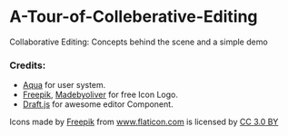 # A-Tour-of-Colleberative-Editing
Collaborative Editing: Concepts behind the scene and a simple demo

### Credits:
- [Aqua](https://github.com/jedireza/aqua) for user system.
- [Freepik](http://www.flaticon.com/authors/freepik), [Madebyoliver](http://www.flaticon.com/authors/madebyoliver) for free Icon Logo.
- [Draft.js](https://facebook.github.io/draft-js/) for awesome editor Component.


<div>Icons made by <a href="http://www.flaticon.com/authors/freepik" title="Freepik">Freepik</a> from <a href="http://www.flaticon.com" title="Flaticon">www.flaticon.com</a> is licensed by <a href="http://creativecommons.org/licenses/by/3.0/" title="Creative Commons BY 3.0" target="_blank">CC 3.0 BY</a></div>
